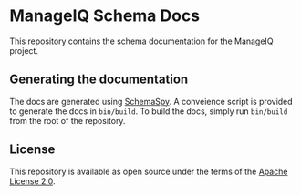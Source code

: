 # ManageIQ Schema Docs

This repository contains the schema documentation for the ManageIQ project.

## Generating the documentation

The docs are generated using [SchemaSpy](https://schemaspy.org/). A conveience script is provided to generate the docs in `bin/build`. To build the docs, simply run `bin/build` from the root of the repository.

## License

This repository is available as open source under the terms of the [Apache License 2.0](http://www.apache.org/licenses/LICENSE-2.0).
